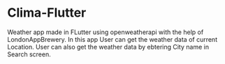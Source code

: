 # Clima-Flutter
 Weather app made in FLutter using openweatherapi with the help of LondonAppBrewery.
 In this app User can get the weather data of current Location.
 User can also get the weather data by ebtering City name in Search screen.
 
